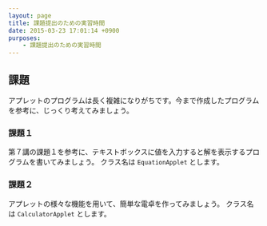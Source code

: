 ```yaml
---
layout: page
title: 課題提出のための実習時間
date: 2015-03-23 17:01:14 +0900
purposes:
    - 課題提出のための実習時間
---
```



課題
----

アプレットのプログラムは長く複雑になりがちです。今まで作成したプログラムを参考に、じっくり考えてみましょう。

### 課題１

第７講の課題１を参考に、テキストボックスに値を入力すると解を表示するプログラムを書いてみましょう。
クラス名は `EquationApplet` とします。

### 課題２

アプレットの様々な機能を用いて、簡単な電卓を作ってみましょう。
クラス名は `CalculatorApplet` とします。
